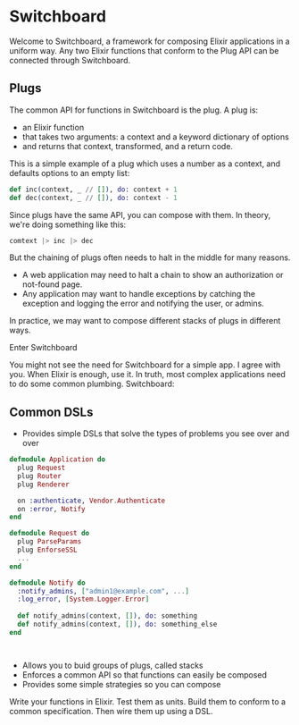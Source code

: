 # Switchboard

Welcome to Switchboard, a framework for composing Elixir applications in a uniform way. Any two Elixir functions that conform to the Plug API can be connected through Switchboard. 

## Plugs

The common API for functions in Switchboard is the plug. A plug is:

- an Elixir function
- that takes two arguments: a context and a keyword dictionary of options
- and returns that context, transformed, and a return code.

This is a simple example of a plug which uses a number as a context, and defaults options to an empty list:

```elixir
def inc(context, _ // []), do: context + 1
def dec(context, _ // []), do: context - 1
```

Since plugs have the same API, you can compose with them. In theory, we're doing something like this:

```elixir
comtext |> inc |> dec
```

But the chaining of plugs often needs to halt in the middle for many reasons. 

- A web application may need to halt a chain to show an authorization or not-found page. 
- Any application may want to handle exceptions by catching the exception and logging the error and notifying the user, or admins. 

In practice, we may want to compose different stacks of plugs in different ways. 

Enter Switchboard

You might not see the need for Switchboard for a simple app. I agree with you. When Elixir is enough, use it. In truth, most complex applications need to do some common plumbing. Switchboard:

## Common DSLs

- Provides simple DSLs that solve the types of problems you see over and over

```elixir
defmodule Application do
  plug Request
  plug Router
  plug Renderer

  on :authenticate, Vendor.Authenticate
  on :error, Notify
end

defmodule Request do
  plug ParseParams
  plug EnforseSSL
  ...
end

defmodule Notify do
  :notify_admins, ["admin1@example.com", ...]
  :log_error, [System.Logger.Error]
  
  def notify_admins(context, []), do: something
  def notify_admins(context, []), do: something_else
end
```

```elixir
```

```elixir
```

- Allows you to buid groups of plugs, called stacks
- Enforces a common API so that functions can easily be composed
- Provides some simple strategies so you can compose 

Write your functions in Elixir. Test them as units. Build them to conform to a common specification. Then wire them up using a DSL. 






